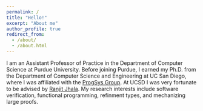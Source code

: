```yaml
---
permalink: /
title: "Hello!"
excerpt: "About me"
author_profile: true
redirect_from: 
  - /about/
  - /about.html
---
```


I am an Assistant Professor of Practice in the Department of Computer Science at Purdue University. Before joining Purdue,
I earned my Ph.D. from the Department of Computer Science and Engineering at UC San Diego, where I was affiliated with the [ProgSys Group](https://cseweb.ucsd.edu/groups/progsys/). 
At UCSD I was very fortunate to be advised by [Ranjit Jhala](https://ranjitjhala.github.io).
My research interests include software verification, functional programming, refinment types, and mechanizing large proofs. 
